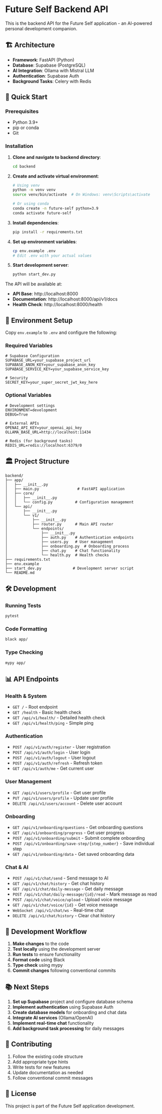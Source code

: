 # Future Self Backend API

This is the backend API for the Future Self application - an AI-powered personal development companion.

## 🏗️ Architecture

- **Framework**: FastAPI (Python)
- **Database**: Supabase (PostgreSQL)
- **AI Integration**: Ollama with Mistral LLM
- **Authentication**: Supabase Auth
- **Background Tasks**: Celery with Redis

## 🚀 Quick Start

### Prerequisites

- Python 3.9+
- pip or conda
- Git

### Installation

1. **Clone and navigate to backend directory**:
   ```bash
   cd backend
   ```

2. **Create and activate virtual environment**:
   ```bash
   # Using venv
   python -m venv venv
   source venv/bin/activate  # On Windows: venv\Scripts\activate
   
   # Or using conda
   conda create -n future-self python=3.9
   conda activate future-self
   ```

3. **Install dependencies**:
   ```bash
   pip install -r requirements.txt
   ```

4. **Set up environment variables**:
   ```bash
   cp env.example .env
   # Edit .env with your actual values
   ```

5. **Start development server**:
   ```bash
   python start_dev.py
   ```

The API will be available at:
- **API Base**: http://localhost:8000
- **Documentation**: http://localhost:8000/api/v1/docs
- **Health Check**: http://localhost:8000/health

## 📝 Environment Setup

Copy `env.example` to `.env` and configure the following:

### Required Variables
```env
# Supabase Configuration
SUPABASE_URL=your_supabase_project_url
SUPABASE_ANON_KEY=your_supabase_anon_key
SUPABASE_SERVICE_KEY=your_supabase_service_key

# Security
SECRET_KEY=your_super_secret_jwt_key_here
```

### Optional Variables
```env
# Development settings
ENVIRONMENT=development
DEBUG=True

# External APIs
OPENAI_API_KEY=your_openai_api_key
OLLAMA_BASE_URL=http://localhost:11434

# Redis (for background tasks)
REDIS_URL=redis://localhost:6379/0
```

## 🏛️ Project Structure

```
backend/
├── app/
│   ├── __init__.py
│   ├── main.py                 # FastAPI application
│   ├── core/
│   │   ├── __init__.py
│   │   └── config.py          # Configuration management
│   └── api/
│       ├── __init__.py
│       └── v1/
│           ├── __init__.py
│           ├── router.py      # Main API router
│           └── endpoints/
│               ├── __init__.py
│               ├── auth.py    # Authentication endpoints
│               ├── users.py   # User management
│               ├── onboarding.py  # Onboarding process
│               ├── chat.py    # Chat functionality
│               └── health.py  # Health checks
├── requirements.txt
├── env.example
├── start_dev.py              # Development server script
└── README.md
```

## 🛠️ Development

### Running Tests
```bash
pytest
```

### Code Formatting
```bash
black app/
```

### Type Checking
```bash
mypy app/
```

## 📊 API Endpoints

### Health & System
- `GET /` - Root endpoint
- `GET /health` - Basic health check
- `GET /api/v1/health/` - Detailed health check
- `GET /api/v1/health/ping` - Simple ping

### Authentication
- `POST /api/v1/auth/register` - User registration
- `POST /api/v1/auth/login` - User login
- `POST /api/v1/auth/logout` - User logout
- `POST /api/v1/auth/refresh` - Refresh token
- `GET /api/v1/auth/me` - Get current user

### User Management
- `GET /api/v1/users/profile` - Get user profile
- `PUT /api/v1/users/profile` - Update user profile
- `DELETE /api/v1/users/account` - Delete user account

### Onboarding
- `GET /api/v1/onboarding/questions` - Get onboarding questions
- `GET /api/v1/onboarding/progress` - Get user progress
- `POST /api/v1/onboarding/submit` - Submit complete onboarding
- `POST /api/v1/onboarding/save-step/{step_number}` - Save individual step
- `GET /api/v1/onboarding/data` - Get saved onboarding data

### Chat & AI
- `POST /api/v1/chat/send` - Send message to AI
- `GET /api/v1/chat/history` - Get chat history
- `GET /api/v1/chat/daily-message` - Get daily message
- `POST /api/v1/chat/daily-message/{id}/read` - Mark message as read
- `POST /api/v1/chat/voice/upload` - Upload voice message
- `GET /api/v1/chat/voice/{id}` - Get voice message
- `WebSocket /api/v1/chat/ws` - Real-time chat
- `DELETE /api/v1/chat/history` - Clear chat history

## 🔄 Development Workflow

1. **Make changes** to the code
2. **Test locally** using the development server
3. **Run tests** to ensure functionality
4. **Format code** using Black
5. **Type check** using mypy
6. **Commit changes** following conventional commits

## 📚 Next Steps

1. **Set up Supabase** project and configure database schema
2. **Implement authentication** using Supabase Auth
3. **Create database models** for onboarding and chat data
4. **Integrate AI services** (Ollama/OpenAI)
5. **Implement real-time chat** functionality
6. **Add background task processing** for daily messages

## 🤝 Contributing

1. Follow the existing code structure
2. Add appropriate type hints
3. Write tests for new features
4. Update documentation as needed
5. Follow conventional commit messages

## 📄 License

This project is part of the Future Self application development. 
